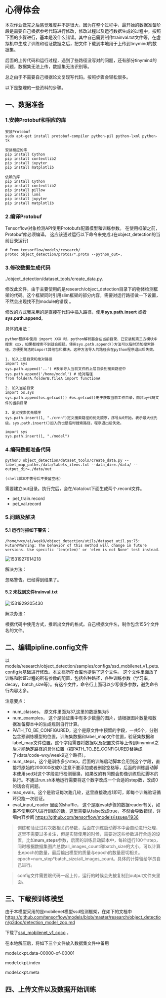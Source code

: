 # 心得体会

本次作业做完之后感觉难度并不是很大，因为在整个过程中，最开始的数据准备阶段是需要自己根据参考代码进行修改，修改过程以及运行数据生成的过程中，按照下面的步骤进行，基本是没什么错误。其中自己需要制作trainval.txt文件等。在虚拟机中生成了训练和验证数据之后，把文件下载到本地用于上传到tinymind的数据集。

后面的上传代码和运行过程，遇到了些路径没写对的问题，还有部分tinymind的问题，数据集无法上传，数据集无法识别等。

总之由于不需要自己根据论文复现写代码。按照步骤会轻松很多。



以下是整理的一些资料的步骤。

## 一、数据准备

### 1.安装Protobuf和相应的库

```shell
安装Protobuf
sudo apt-get install protobuf-compiler python-pil python-lxml python-tk

安装相应的库
pip install Cython
pip install contextlib2
pip install jupyter
pip install matplotlib

依赖的库
pip install Cython
pip install contextlib2
pip install pillow
pip install lxml
pip install jupyter
pip install matplotlib
```

### 2.编译Protobuf

Tensorflow对象检测API使用Protobufs配置模型和训练参数。 在使用框架之前，Protobuf库必须编译。 这应该通过运行以下命令来完成.(在object_detection的当前目录运行)

```shell
# From tensorflow/models/research/
protoc object_detection/protos/*.proto --python_out=.
```

### 3.修改数据生成代码

./object_detection/dataset_tools/create_data.py.

修改此文件，由于主要使用的是research/object_detection目录下的物体检测框架的代码。这个框架同时引用slim框架的部分内容，需要对运行路径做一下设置，不然会出现找不到module的错误 。

修改的方式我采用的是直接在代码中插入路径，使用**sys.path.insert** 或者**sys.path.append**。

具体的用法：

```
python程序中使用 import XXX 时，python解析器会在当前目录、已安装和第三方模块中搜索 xxx，如果都搜索不到就会报错。使用sys.path.append()方法可以临时添加搜索路径，方便更简洁的import其他包和模块。这种方法导入的路径会在python程序退出后失效。

1. 加入上层目录和绝对路径
import sys
sys.path.append('..') #表示导入当前文件的上层目录到搜索路径中
sys.path.append('/home/model') # 绝对路径
from folderA.folderB.fileA import functionA

2. 加入当前目录
import os,sys
sys.path.append(os.getcwd()) #os.getcwd()用于获取当前工作目录，而非py代码文件的当前目录

3. 定义搜索优先顺序
sys.path.insert(1, "./crnn")定义搜索路径的优先顺序，序号从0开始，表示最大优先级，sys.path.insert()加入的也是临时搜索路径，程序退出后失效。

import sys
sys.path.insert(1, "./model")
```

###  4.编码数据准备代码

```
python3 object_detection/dataset_tools/create_data.py --label_map_path=./data/labels_items.txt --data_dir=./data/ --output_dir=./data/out 

(shell脚本中等号后不要留空格)
```

需要建立out目录。执行完后，会在/data/out下面生成两个.record文件。

- pet_train.record
- pet_val.record



### 5.问题及解决

#### 5.1 运行时报如下警告：

```
/home/wxy/ai/week9/object_detection/utils/dataset_util.py:75: FutureWarning: The behavior of this method will change in future versions. Use specific 'len(elem)' or 'elem is not None' test instead.
```

![1531927614218](C:\Users\WXY\AppData\Local\Temp\1531927614218.png)

解决方法：

忽略警告。已经得到结果了。

#### 5.2 未找到文件trainval.txt

![1531929205430](C:\Users\WXY\AppData\Local\Temp\1531929205430.png)

解决办法：

根据代码中使用方式，推断出文件的格式。自己根据文件名，制作包含155个文件名的文件。

## 二、编辑pipline.config文件

以models/research/object_detection/samples/configs/ssd_mobilenet_v1_pets.config为基础进行修改。本文档所在仓库也提供了这个文件。 这个文件里面放了训练和验证过程的所有参数的配置，包括各种路径，各种训练参数（学习率，decay，batch_size等）。有这个文件，命令行上面可以少写很多参数，避免命令行内容太多。

注意要点：

- num_classes， 原文件里面为37,这里的数据集为5
- num_examples， 这个是验证集中有多少数量的图片，请根据图片数量和数据准备脚本中的生成规则自行计算。
- PATH_TO_BE_CONFIGURED，这个是原文件中预留的字段，一共5个，分别包含预训练模型的位置，训练集数据和label_map文件位置，验证集数据和label_map文件位置。这个字段需要将数据以及配置文件等上传到tinymind之后才能确定路径的具体位置（把PATH_TO_BE_CONFIGURED替换成了/data/code-wxy/week9这个路径）。
- num_steps，这个是训练多少step，后面的训练启动脚本会用到这个字段，直接将原始的200000改成0.注意不要添加或者删除空格等，后面的训练启动脚本使用sed对这个字段进行检测替换，如果改的有问题会影像训练启动脚本的执行。不通过run.sh本地运行需要将这个数字改成一个合适的step数，改成0的话会有问题。
- max_evals，这个是验证每次跑几轮，这里直接改成1即可，即每个训练验证循环只跑一次验证。
- eval_input_reader 里面的shuffle， 这个是跟eval步骤的数据reader有关，如果不使用GPU进行训练的话，这里需要从false改成true，不然会导致错误，详细内容参阅 <https://github.com/tensorflow/models/issues/1936>

> 训练和验证过程次数相关的参数，后面在训练启动脚本中会自动进行处理，这里不需要过多关注，但是实际使用的时候，需要对这些参数进行合适的设置，比如**num_steps**参数，后面的训练启动脚本中，每轮运行100个step，同时根据数据集图片总数all_images_count和batch_size的大小，可以计算出epoch的数量，最后输出模型的质量与epoch的数量密切相关。epoch=num_step*batch_size/all_images_count。具体的计算留给学员自己进行。

> config文件需要跟代码一起上传，运行的时候会先被复制到output文件夹里面。

## 三、下载预训练模型

由于本模型采用的是mobilenet模型ssd检测框架，在如下的文档中<https://github.com/tensorflow/models/blob/master/research/object_detection/g3doc/detection_model_zoo.md> 

下载了[ssd_mobilenet_v1_coco](http://download.tensorflow.org/models/object_detection/ssd_mobilenet_v1_coco_2018_01_28.tar.gz) 。

在本地解压后，将如下三个文件放入数据集文件中备用

model.ckpt.data-00000-of-00001

model.ckpt.index

model.ckpt.meta



## 四、上传文件以及数据开始训练

